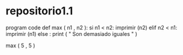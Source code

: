 # repositorio1.1
program code
def  max ( n1 , n2 ):
    si n1 < n2:
        imprimir (n2)
    elif n2 < n1:
        imprimir (n1)
    else :
        print ( " Son demasiado iguales " )

max ( 5 , 5 )
